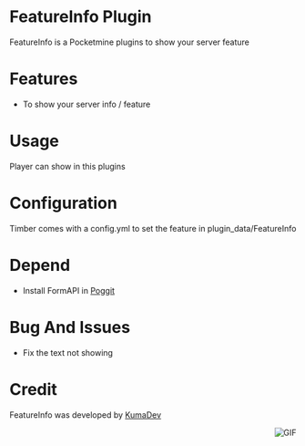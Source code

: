 # FeatureInfo Plugin
FeatureInfo is a Pocketmine plugins to show your server feature

# Features
- To show your server info / feature

# Usage
Player can show in this plugins

# Configuration
Timber comes with a config.yml to set the feature in plugin_data/FeatureInfo
# Depend
- Install FormAPI in [Poggit](https://poggit.pmmp.io/ci/Difz25/FormAPI/FormAPI)

# Bug And Issues
- Fix the text not showing

# Credit
FeatureInfo was developed by [KumaDev](https://github.com/Difz25)
  
<img align="right" alt="GIF" src="https://i.pinimg.com/originals/e4/26/70/e426702edf874b181aced1e2fa5c6cde.gif" />
